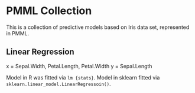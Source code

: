 # PMML Collection
This is a collection of predictive models based on Iris data set, represented in PMML.

## Linear Regression
x = Sepal.Width, Petal.Length, Petal.Width
y = Sepal.Length

Model in R was fitted via `lm {stats}`.
Model in sklearn fitted via `sklearn.linear_model.LinearRegressoin()`.
